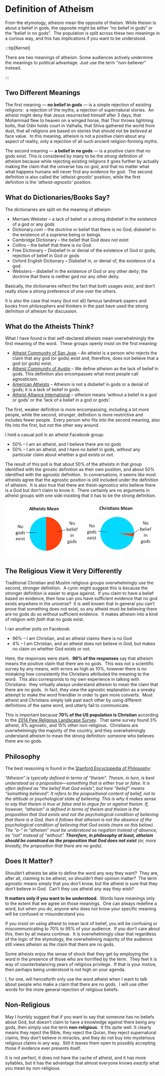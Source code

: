 #  Definition of Atheism

From the etymology, atheism mean the opposite of theism. While theism is about a belief in gods, the opposite might be either “no belief in gods” or the “belief in no gods”.  The population is split across these two meanings in a curious way, and this has implications if you want to be understood.

:::tip[Kernel]

There are two meanings of atheism.  Some audiences actively undermine the meanings to political advantage.  Just use the term "non-believer" instead.

:::

## Two Different Meanings

The first meaning — **no belief in gods** — is a simple rejection of existing religions:  a rejection of the myths, a rejection of supernatural stories.  An atheist might deny that Jesus resurrected himself after 3 days, that Mohammad flew to heaven on a winged horse, that Thor throws lightning bolts, that Odin holds court in Valhalla, that Shiva gathered the world from dust, that all religions are based on stories that should not be _believed_ at face value.  In this meaning, atheism is not a positive claim about any aspect of reality, only a rejection of all such ancient religion-forming myths.

The second meaning — **a belief in no gods** — is a positive claim that no gods exist. This is considered by many to be the _strong_ definition of atheism because while rejecting existing religions it goes further by actually making the claim that the universe has no god, and that no matter what what happens humans will never find any evidence for god.  The second definition is also called the ‘_atheist-gnostic_‘ position, while the first definition is the ‘_atheist-agnostic_‘ position.

## What do Dictionaries/Books Say?

The dictionaries are split on the meaning of atheism:

*   Merriam Webster – a lack of belief or a strong disbelief in the existence of a god or any gods
*   Dictionary.com – the doctrine or belief that there is no God; disbelief in the existence of a supreme being or beings.
*   Cambridge Dictionary – the belief that God does not exist
*   Collins – the belief that there is no God.
*   Free Dictionary – Disbelief in or denial of the existence of God or gods; rejection of belief in God or gods
*   Oxford English Dictionary – Disbelief in, or denial of, the existence of a god.
*   Websters – disbelief in the existence of God or any other deity; the doctrine that there is neither god nor any other deity.

Basically, the dictionaries reflect the fact that both usages exist, and don’t really show a strong preference of one over the others.

It is also the case that many (but not all) famous landmark papers and books from philosophers and thinkers in the past have used the strong definition of atheism for discussion.

## What do the Atheists Think?

What I have found is that self-declared atheists mean overwhelmingly the first meaning of the word.  These groups openly insist on the first meaning:

*   [Atheist Community of San Jose](http://sanjoseatheists.org/faq/) – An atheist is a person who rejects the claim that any god (or gods) exist and, therefore, does not believe that a god (or gods) exist.
*   [Atheist Community of Austin](https://atheist-community.org/resources/atheism-faq) – We define atheism as the lack of belief in gods. This definition also encompasses what most people call agnosticism.
*   [American Atheists](https://www.atheists.org/activism/resources/about-atheism/) – Atheism is not a disbelief in gods or a denial of gods; it is a lack of belief in gods.
*   [Atheist Alliance International](https://www.atheistalliance.org/about-atheism/what-is-atheism/) – _atheism_ means ‘without a belief in a god or gods’ or the ‘lack of a belief in a god or gods’.

The first, weaker definition is more encompassing, including a lot more people, while the second, stronger, definition is more restrictive and includes fewer people.  Every person who fits into the second meaning, also fits into the first, but not the other way around.

I held a casual poll in an atheist Facebook group:

*   50% – I am an atheist, and I believe there are no gods
*   50% – I am an atheist, and I have no belief in gods, without any particular claim about whether a god exists or not.

The result of this poll is that about 50% of the atheists in that group identified with the gnostic definition as their own position, and about 50% identified with the agnostic definition.  In conversations, it seems like most atheists agree that the agnostic position is still included under the definition of atheism.  It is also true that there are theist-agnostics who believe there is a God but don’t claim to know it.  There certainly are no arguments in atheist groups with one side insisting that it has to be the strong definition.

![](definition-of-atheism.png)

## The Religious View it Very Differently

Traditional Christian and Muslim religious groups overwhelmingly use the second, stronger definition.  A cynic might suggest this is because the stronger definition is easier to argue against.  If you claim to have a belief based on evidence, then how can you have sufficient evidence that no god exists anywhere in the universe?  It is well known that in general you can’t prove that something does not exist, so any atheist must be believing there are no gods do so without sufficient evidence.  It makes atheism into a kind of religion with _faith_ that no gods exist.

I ran another polls on Facebook:

*   96% – I am Christian, and an atheist claims there is no God
*   4% – I am Christian, and an atheist does not believe in God, but makes no claim on whether God exists or not.

Here, the responses were stark.  **96% of the responses** say that atheism means the positive claim that there are no gods.  This was not a scientific survey by any means, with errors as high as 10%, however there is no mistaking how consistently the Christians attributed the meaning to the word.  This also corresponds to my own experience in talking with Christians:  they virtually always understand atheism to mean the claim that there are no gods.  In fact, they view the agnostic explanation as a sneaky attempt to make the word friendlier in order to gain more converts.  Most atheist and Christians simply talk past each other by using different definitions of the same word, and utterly fail to communicate.

This is important because **70% of the US population is Christian** according to the [2014 Pew Religious Landscape Survey](https://www.pewforum.org/religious-landscape-study/#religions).  That same survey found 3% atheist, 4% agnostic, and 15% other non-religious.  Christians are overwhelmingly the majority of the country, and they overwhelmingly understand atheism to mean the strong definition: someone who believes there are no gods.

## Philosophy

The best reasoning is found in the [Stanford Encyclopedia of Philosophy](https://plato.stanford.edu/entries/atheism-agnosticism/#DefiAthe):

_“Atheism” is typically defined in terms of “theism”. Theism, in turn, is best understood as a proposition—something that is either true or false. It is often defined as “the belief that God exists”, but here “belief” means “something believed”. It refers to the propositional content of belief, not to the attitude or psychological state of believing. This is why it makes sense to say that theism is true or false and to argue for or against theism. If, however, “atheism” is defined in terms of theism and theism is the proposition that God exists and not the psychological condition of believing that there is a God, then it follows that atheism is not the absence of the psychological condition of believing that God exists (more on this below). The “a-” in “atheism” must be understood as negation instead of absence, as “not” instead of “without”. **Therefore, in philosophy at least, atheism should be construed as the proposition that God does not exist** (or, more broadly, the proposition that there are no gods)._

## Does It Matter?

Shouldn’t atheists be able to define the word any way they want?  They are, after all, claiming to be atheist, so shouldn’t their opinion matter?  The term agnostic means simply that you don’t know, but the atheist is sure that they don’t believe in God.  Can’t they use atheist any way they wish?

**It matters only if you want to be understood.**  Words have meanings only to the extent that we agree on those meanings.  One can always redefine a word, but when you do, anyone who does not know your specific meaning will be confused or misunderstand you.

If you insist on using atheist to mean lack of belief, you will be confusing or miscommunicating to 70% to 95% of your audience.  If you don’t care about this, then by all means continue.  It is overwhelmingly clear that regardless of the logic of the etymology, the overwhelming majority of the audience still views atheism as the claim that there are no gods.

Some atheists enjoy the sense of shock that they get by employing the word in the presence of those who are horrified by the term.  They feel it is way of counterbalancing years of religious privilege.  If that is your motive, then perhaps being understood is not high on your agenda.

I, for one, will henceforth only use the word atheist when I want to talk about people who make a claim that there are no gods.  I will use other words for the more general rejection of religious beliefs.

## Non-Religious

May I humbly suggest that if you want to say that someone has no beliefs about God, but doesn’t claim to have a knowledge against there being any gods, then simply use the term **non-religious**.  It fits quite well. It clearly means they reject the Bible, they reject the Quran, they reject supernatural claims, they don’t believe in miracles, and they do not buy into mysterious religious claims in any way.  Still it leaves them open to possibly accepting those if evidence ever presents itself.

It is not perfect, it does not have the cache of atheist, and it has more syllables, but it has the advantage that almost everyone knows _exactly_ what you mean by non-religious.